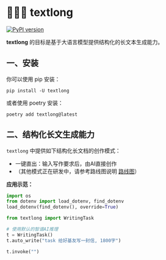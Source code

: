 # 🦜🦜🦜 textlong
[![PyPI version](https://img.shields.io/pypi/v/textlong.svg)](https://pypi.org/project/textlong/)

**textlong** 的目标是基于大语言模型提供结构化的长文本生成能力。

## 一、安装

你可以使用 pip 安装：
```
pip install -U textlong
```

或者使用 poetry 安装：
```
poetry add textlong@latest
```

## 二、结构化长文生成能力

`textlong` 中提供如下结构化长文档的创作模式：

- 一键直出：输入写作要求后，由AI直接创作
- （其他模式正在研发中，请参考路线图说明 [路线图](https://github.com/arcstep/textlong/blob/main/roadmap.md)）

**应用示范：**

```python
import os
from dotenv import load_dotenv, find_dotenv
load_dotenv(find_dotenv(), override=True)

from textlong import WritingTask

# 使用默认的智谱AI推理
t = WritingTask()
t.auto_write("task 给好基友写一封信, 1800字")

t.invoke("")
```